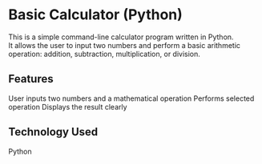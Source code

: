 # Basic Calculator (Python)

This is a simple command-line calculator program written in Python.  
It allows the user to input two numbers and perform a basic arithmetic operation: addition, subtraction, multiplication, or division.

## Features
User inputs two numbers and a mathematical operation
Performs selected operation
Displays the result clearly

## Technology Used
Python
